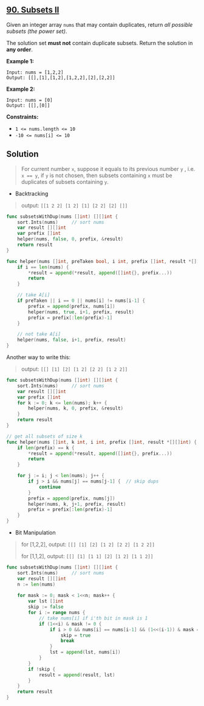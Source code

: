 ## [90. Subsets II](https://leetcode.com/problems/subsets-ii/)


Given an integer array `nums` that may contain duplicates, return _all possible subsets (the power set)_.

The solution set **must not** contain duplicate subsets. Return the solution in **any order**.

**Example 1:**

```
Input: nums = [1,2,2]
Output: [[],[1],[1,2],[1,2,2],[2],[2,2]]
```

**Example 2:**

```
Input: nums = [0]
Output: [[],[0]]
```

**Constraints:**

*   `1 <= nums.length <= 10`
*   `-10 <= nums[i] <= 10`



## Solution

> For current number `x`, suppose it equals to its previous number `y` , i.e. `x == y`, if `y` is not chosen, then subsets containing `x` must be duplicates of subsets containing `y`. 

- Backtracking

> output: `[[1 2 2] [1 2] [1] [2 2] [2] []]` 

```go
func subsetsWithDup(nums []int) [][]int {
    sort.Ints(nums)     // sort nums
    var result [][]int
    var prefix []int
    helper(nums, false, 0, prefix, &result)
    return result
}

func helper(nums []int, preTaken bool, i int, prefix []int, result *[][]int) {
    if i == len(nums) {
        *result = append(*result, append([]int{}, prefix...))
        return
    }

    // take A[i]
    if preTaken || i == 0 || nums[i] != nums[i-1] {
        prefix = append(prefix, nums[i])
        helper(nums, true, i+1, prefix, result)
        prefix = prefix[:len(prefix)-1]
    }

    // not take A[i]
    helper(nums, false, i+1, prefix, result)
}
```

Another way to write this:

> output: `[[] [1] [2] [1 2] [2 2] [1 2 2]]` 

```go
func subsetsWithDup(nums []int) [][]int {
    sort.Ints(nums)     // sort nums
    var result [][]int
    var prefix []int
    for k := 0; k <= len(nums); k++ {
        helper(nums, k, 0, prefix, &result)
    }
    return result
}

// get all subsets of size k
func helper(nums []int, k int, i int, prefix []int, result *[][]int) {
    if len(prefix) == k {
        *result = append(*result, append([]int{}, prefix...))
        return
    }

    for j := i; j < len(nums); j++ {
        if j > i && nums[j] == nums[j-1] {  // skip dups
            continue
        }
        prefix = append(prefix, nums[j])
        helper(nums, k, j+1, prefix, result)
        prefix = prefix[:len(prefix)-1]
    }
}
```



- Bit Manipulation

> for [1,2,2], output: `[[] [1] [2] [1 2] [2 2] [1 2 2]]` 
>
> for [1,1,2], output: `[[] [1] [1 1] [2] [1 2] [1 1 2]]` 

```go
func subsetsWithDup(nums []int) [][]int {
    sort.Ints(nums)     // sort nums
    var result [][]int
    n := len(nums)
    
    for mask := 0; mask < 1<<n; mask++ {
        var lst []int
        skip := false
        for i := range nums {
            // take nums[i] if i'th bit in mask is 1
            if (1<<i) & mask != 0 {
                if i > 0 && nums[i] == nums[i-1] && (1<<(i-1)) & mask == 0 {    // skip dups
                    skip = true
                    break
                }
                lst = append(lst, nums[i])
            }
        }
        if !skip {
            result = append(result, lst)
        }
    }
    return result
}
```

